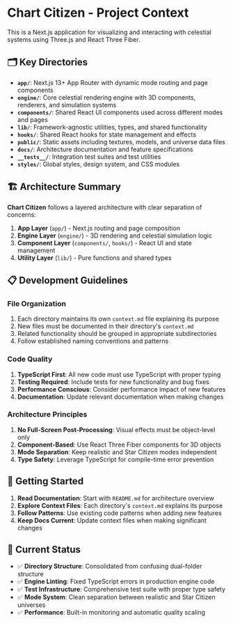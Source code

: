 # Chart Citizen - Project Context

This is a Next.js application for visualizing and interacting with celestial systems using Three.js and React Three Fiber.

## 🗂️ Key Directories

- **`app/`**: Next.js 13+ App Router with dynamic mode routing and page components
- **`engine/`**: Core celestial rendering engine with 3D components, renderers, and simulation systems
- **`components/`**: Shared React UI components used across different modes and pages
- **`lib/`**: Framework-agnostic utilities, types, and shared functionality
- **`hooks/`**: Shared React hooks for state management and effects
- **`public/`**: Static assets including textures, models, and universe data files
- **`docs/`**: Architecture documentation and feature specifications
- **`__tests__/`**: Integration test suites and test utilities
- **`styles/`**: Global styles, design system, and CSS modules

## 🏗️ Architecture Summary

**Chart Citizen** follows a layered architecture with clear separation of concerns:

1. **App Layer** (`app/`) - Next.js routing and page composition
2. **Engine Layer** (`engine/`) - 3D rendering and celestial simulation logic  
3. **Component Layer** (`components/`, `hooks/`) - React UI and state management
4. **Utility Layer** (`lib/`) - Pure functions and shared types

## 📋 Development Guidelines

### **File Organization**
1. Each directory maintains its own `context.md` file explaining its purpose
2. New files must be documented in their directory's `context.md`
3. Related functionality should be grouped in appropriate subdirectories
4. Follow established naming conventions and patterns

### **Code Quality**
1. **TypeScript First**: All new code must use TypeScript with proper typing
2. **Testing Required**: Include tests for new functionality and bug fixes
3. **Performance Conscious**: Consider performance impact of new features
4. **Documentation**: Update relevant documentation when making changes

### **Architecture Principles**
1. **No Full-Screen Post-Processing**: Visual effects must be object-level only
2. **Component-Based**: Use React Three Fiber components for 3D objects
3. **Mode Separation**: Keep realistic and Star Citizen modes independent
4. **Type Safety**: Leverage TypeScript for compile-time error prevention

## 🚀 Getting Started

1. **Read Documentation**: Start with `README.md` for architecture overview
2. **Explore Context Files**: Each directory's `context.md` explains its purpose  
3. **Follow Patterns**: Use existing code patterns when adding new features
4. **Keep Docs Current**: Update context files when making significant changes

## 🎯 Current Status

- ✅ **Directory Structure**: Consolidated from confusing dual-folder structure
- ✅ **Engine Linting**: Fixed TypeScript errors in production engine code
- ✅ **Test Infrastructure**: Comprehensive test suite with proper type safety
- ✅ **Mode System**: Clean separation between realistic and Star Citizen universes
- ✅ **Performance**: Built-in monitoring and automatic quality scaling 